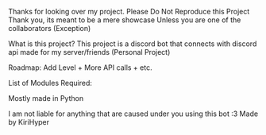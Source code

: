 Thanks for looking over my project.
Please Do Not Reproduce this Project Thank you, its meant to be a mere showcase
Unless you are one of the collaborators (Exception)

What is this project?
This project is a discord bot that connects with discord api made for my server/friends (Personal Project)

Roadmap:
Add Level + More API calls + etc.

List of Modules Required:

Mostly made in Python

I am not liable for anything that are caused under you using this bot :3
Made by KiriHyper
